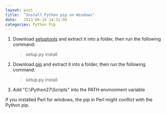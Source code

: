 ```yaml
---
layout: post
title:  "Install Python pip on Windows"
date:   2013-06-24 14:31:00
categories: Python Pip
---
```


1. Download [setuptools][st] and extract it into a folder, then run the 
following command:

    > setup.py install

2. Download [pip][pip] and extract it into a folder, then run the following
command:

    > setup.py install 

3. Add "C:\Python27\Scripts" into the PATH environment variable

If you installed Perl for windows, the pip in Perl might conflict with the
Python pip. 

[st]: https://pypi.python.org/pypi/setuptools/0.7.4
[pip]: https://pypi.python.org/pypi/pip/1.3.1

